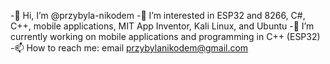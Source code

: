 -👋 Hi, I’m @przybyla-nikodem
-👀 I’m interested in ESP32 and 8266, C#, C++, mobile applications, MIT App Inventor, Kali Linux, and Ubuntu
-🌱 I’m currently working on mobile applications and programming in C++ (ESP32)
-📫 How to reach me: email przybylanikodem@gmail.com
